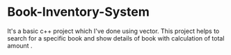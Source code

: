 # Book-Inventory-System
It's a basic c++ project which I've done using vector. This project helps to search for a specific book and show details of book with calculation of total amount .
